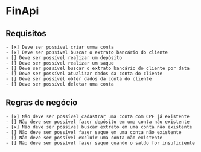 # FinApi

## Requisitos

    - [x] Deve ser possível criar umma conta
    - [x] Deve ser possível buscar o extrato bancário do cliente
    - [] Deve ser possível realizar um depósito
    - [] Deve ser possível realizar um saque
    - [] Deve ser possível buscar o extrato bancário do cliente por data
    - [] Deve ser possível atualizar dados da conta do cliente
    - [] Deve ser possível obter dados da conta do cliente
    - [] Deve ser possível deletar uma conta

## Regras de negócio

    - [x] Não deve ser possível cadastrar uma conta com CPF já existente
    - [] Não deve ser possível fazer depósito em uma conta não existente
    - [x] Não deve ser possível buscar extrato em uma conta não existente
    - [] Não deve ser possível fazer saque em uma conta não existente
    - [] Não deve ser possível excluir uma conta não existente
    - [] Não deve ser possível fazer saque quando o saldo for insuficiente
